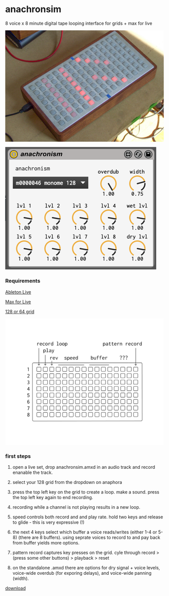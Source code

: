 # anachronsim

8 voice x 8 minute digital tape looping interface for grids + max for live

![pic](grid.jpg)

![ss](ss.png)

### Requirements

[Ableton Live](https://www.ableton.com/en/live/)

[Max for Live](https://www.ableton.com/en/live/max-for-live/)

[128 or 64 grid](https://monome.org/)

![docs](docs.png)

### first steps

1.  open a live set, drop anachronsim.amxd in an audio track and record enanable the track.

2.  select your 128 grid from the dropdown on anaphora

3.  press the top left key on the grid to create a loop. make a sound. press the top left key again to end recording.

4. recording while a channel is not playing results in a new loop.

5. speed controls both record and and play rate. hold two keys and release to glide - this is very expressive (!)

6. the next 4 keys select which buffer a voice reads/writes (either 1-4 or 5-8) (there are 8 buffers). using seprate voices to record to and pay back from buffer yields more options.

7. pattern record captures key presses on the grid. cyle through record > (press some other buttons) > playback > reset

8. on the standalone .amxd there are options for dry signal + voice levels, voice-wide overdub (for exporing delays), and voice-wide panning (width).

[download](https://github.com/AndrewShike/anaphora/anachronsim/master.zip)
